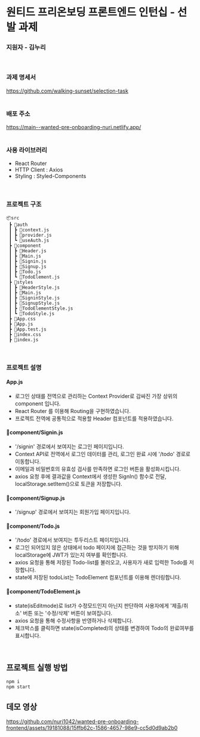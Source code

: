 # 원티드 프리온보딩 프론트엔드 인턴십 - 선발 과제

### 지원자 - 김누리
<br/>

### 과제 명세서
https://github.com/walking-sunset/selection-task
<br />
<br />


### 배포 주소
https://main--wanted-pre-onboarding-nuri.netlify.app/
<br />
<br />

### 사용 라이브러리
- React Router
- HTTP Client : Axios
- Styling : Styled-Components
<br/>

### 프로젝트 구조

```
📦src
 ┣ 📂auth
 ┃ ┣ 📜context.js
 ┃ ┣ 📜provider.js
 ┃ ┗ 📜useAuth.js
 ┣ 📂component
 ┃ ┣ 📜Header.js
 ┃ ┣ 📜Main.js
 ┃ ┣ 📜Signin.js
 ┃ ┣ 📜Signup.js
 ┃ ┣ 📜Todo.js
 ┃ ┗ 📜TodoElement.js
 ┣ 📂styles
 ┃ ┣ 📜HeaderStyle.js
 ┃ ┣ 📜Main.js
 ┃ ┣ 📜SigninStyle.js
 ┃ ┣ 📜SignupStyle.js
 ┃ ┣ 📜TodoElementStyle.js
 ┃ ┗ 📜TodoStyle.js
 ┣ 📜App.css
 ┣ 📜App.js
 ┣ 📜App.test.js
 ┣ 📜index.css
 ┣ 📜index.js
```
<br />

### 프로젝트 설명

#### App.js
- 로그인 상태를 전역으로 관리하는 Context Provider로 감싸진 가장 상위의 component 입니다.
- React Router 를 이용해 Routing을 구현하였습니다.
- 프로젝트 전역에 공통적으로 적용할 Header 컴포넌트를 적용하였습니다.

#### 📂component/Signin.js
- '/signin' 경로에서 보여지는 로그인 페이지입니다.
- Context API로 전역에서 로그인 데이터를 관리, 로그인 완료 시에 '/todo' 경로로 이동합니다.
- 이메일과 비밀번호의 유효성 검사를 만족하면 로그인 버튼을 활성화시킵니다.
- axios 요청 후에 결과값을 Context에서 생성한 SignIn() 함수로 전달, localStorage.setItem()으로 토큰을 저장합니다.

#### 📂component/Signup.js
- '/signup' 경로에서 보여지는 회원가입 페이지입니다.

#### 📂component/Todo.js
- '/todo' 경로에서 보여지는 투두리스트 페이지입니다.
- 로그인 되어있지 않은 상태에서 todo 페이지에 접근하는 것을 방지하기 위해 localStorage에 JWT가 있는지 여부를 확인합니다.
- axios 요청을 통해 저장된 Todo-list를 불러오고, 사용자가 새로 입력한 Todo를 저장합니다.
- state에 저장된 todoList는 TodoElement 컴포넌트를 이용해 렌더링합니다.

#### 📂component/TodoElement.js
- state(isEditmode)로 list가 수정모드인지 아닌지 판단하여 사용자에게 '제출/취소' 버튼 또는 '수정/삭제' 버튼이 보여집니다.
- axios 요청을 통해 수정사항을 반영하거나 삭제합니다.
- 체크박스를 클릭하면 state(isCompleted)의 상태를 변경하여 Todo의 완료여부를 표시합니다.
<br />

## 프로젝트 실행 방법

```
npm i
npm start
```

  
## 데모 영상


https://github.com/nuri1042/wanted-pre-onboarding-frontend/assets/19181088/15ffb62c-1586-4657-98e9-cc5d0d9ab2b0

